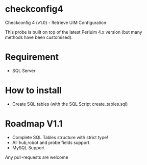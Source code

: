 # checkconfig4
Checkconfig 4 (v1.0) - Retrieve UIM Configuration

This probe is built on top of the latest Perluim 4.x version (but many methods have been customised).

# Requirement 
- SQL Server

# How to install

- Create SQL tables (with the SQL Script create_tables.sql) 

# Roadmap V1.1

- Complete SQL Tables structure with strict type!
- All hub,robot and probe fields support.
- MySQL Support

Any pull-requests are welcome
